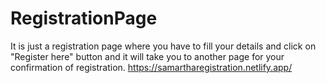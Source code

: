 # RegistrationPage
It is just a registration page where you have to fill your details and click on "Register here" button and it will take you to another page for your confirmation of registration.
https://samartharegistration.netlify.app/
